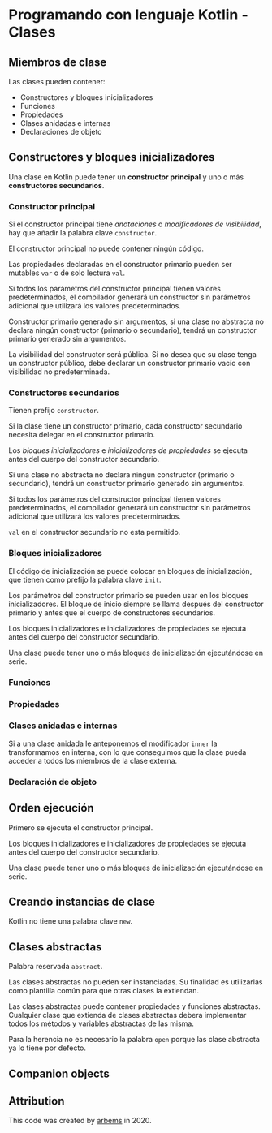 # Programando con lenguaje Kotlin - Clases

## Miembros de clase

Las clases pueden contener:

* Constructores y bloques inicializadores 
* Funciones 
* Propiedades 
* Clases anidadas e internas
* Declaraciones de objeto

## Constructores y bloques inicializadores

Una clase en Kotlin puede tener un **constructor principal** y uno o más **constructores secundarios**.

### Constructor principal

Si el constructor principal tiene *anotaciones* o *modificadores de visibilidad*, hay que añadir la palabra clave `constructor`.

El constructor principal no puede contener ningún código.

Las propiedades declaradas en el constructor primario pueden ser mutables `var` o de solo lectura `val`.

Si todos los parámetros del constructor principal tienen valores predeterminados, el compilador generará un constructor sin parámetros adicional que utilizará los valores predeterminados.

Constructor primario generado sin argumentos, si una clase no abstracta no declara ningún constructor (primario o secundario), tendrá un constructor primario generado sin argumentos.

La visibilidad del constructor será pública. Si no desea que su clase tenga un constructor público, debe declarar un constructor primario vacío con visibilidad no predeterminada.

### Constructores secundarios

Tienen prefijo `constructor`.

Si la clase tiene un constructor primario, cada constructor secundario necesita delegar en el constructor primario.

Los *bloques inicializadores* e *inicializadores de propiedades* se ejecuta antes del cuerpo del constructor secundario.

Si una clase no abstracta no declara ningún constructor (primario o secundario), tendrá un constructor primario generado sin argumentos.

Si todos los parámetros del constructor principal tienen valores predeterminados, el compilador generará un constructor sin parámetros adicional que utilizará los valores predeterminados.

`val` en el constructor secundario no esta permitido.

### Bloques inicializadores

El código de inicialización se puede colocar en bloques de inicialización, que tienen como prefijo la palabra clave `init`.

Los parámetros del constructor primario se pueden usar en los bloques inicializadores. El bloque de inicio siempre se llama después del constructor primario y antes que el cuerpo de constructores secundarios.

Los bloques inicializadores e inicializadores de propiedades se ejecuta antes del cuerpo del constructor secundario.

Una clase puede tener uno o más bloques de inicialización ejecutándose en serie.

### Funciones

### Propiedades

### Clases anidadas e internas

Si a una clase anidada le anteponemos el modificador `inner` la transformamos en interna, con lo que conseguimos que la clase pueda acceder a todos los miembros de la clase externa.

### Declaración de objeto

## Orden ejecución

Primero se ejecuta el constructor principal.

Los bloques inicializadores e inicializadores de propiedades se ejecuta antes del cuerpo del constructor secundario.

Una clase puede tener uno o más bloques de inicialización ejecutándose en serie. 

## Creando instancias de clase

Kotlin no tiene una palabra clave `new`.

## Clases abstractas

Palabra reservada `abstract`.

Las clases abstractas no pueden ser instanciadas. Su finalidad es utilizarlas como plantilla común para que otras clases la extiendan.

Las clases abstractas puede contener propiedades y funciones abstractas. Cualquier clase que extienda de clases abstractas debera implementar todos los métodos y variables abstractas de las misma.

Para la herencia no es necesario la palabra `open` porque las clase abstracta ya lo tiene por defecto.

## Companion objects



## Attribution

This code was created by [arbems](https://github.com/arbems) in 2020.